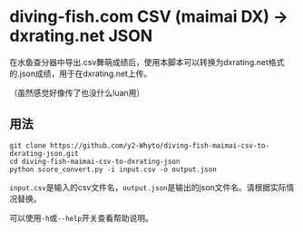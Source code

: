 # diving-fish.com CSV \(maimai DX\) → dxrating.net JSON

在水鱼查分器中导出.csv舞萌成绩后，使用本脚本可以转换为dxrating.net格式的.json成绩，用于在dxrating.net上传。

（虽然感觉好像传了也没什么luan用）

## 用法

```shell
git clone https://github.com/y2-Whyto/diving-fish-maimai-csv-to-dxrating-json.git
cd diving-fish-maimai-csv-to-dxrating-json
python score_convert.py -i input.csv -o output.json
```

`input.csv`是输入的csv文件名，`output.json`是输出的json文件名。请根据实际情况替换。

可以使用`-h`或`--help`开关查看帮助说明。
